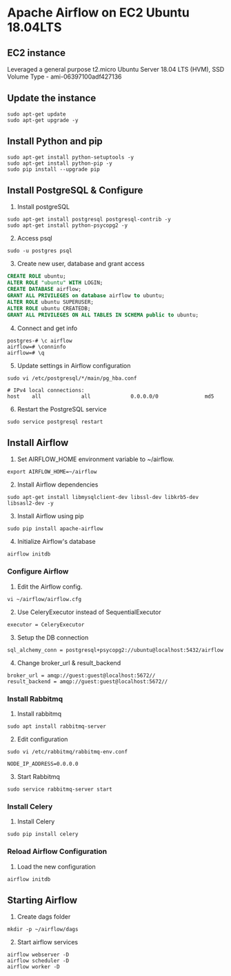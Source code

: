 # Apache Airflow on EC2 Ubuntu 18.04LTS
## EC2 instance
Leveraged a general purpose t2.micro Ubuntu Server 18.04 LTS (HVM), SSD Volume Type - ami-06397100adf427136
## Update the instance
```b
sudo apt-get update
sudo apt-get upgrade -y
```
## Install Python and pip
```
sudo apt-get install python-setuptools -y
sudo apt-get install python-pip -y
sudo pip install --upgrade pip
```
## Install PostgreSQL & Configure
1. Install postgreSQL
```
sudo apt-get install postgresql postgresql-contrib -y
sudo apt-get install python-psycopg2 -y
```
2. Access psql
```
sudo -u postgres psql
```
3. Create new user, database and grant access
```sql
CREATE ROLE ubuntu;
ALTER ROLE "ubuntu" WITH LOGIN;
CREATE DATABASE airflow;
GRANT ALL PRIVILEGES on database airflow to ubuntu;
ALTER ROLE ubuntu SUPERUSER;
ALTER ROLE ubuntu CREATEDB;
GRANT ALL PRIVILEGES ON ALL TABLES IN SCHEMA public to ubuntu;
```
4. Connect and get info
```
postgres-# \c airflow
airflow=# \conninfo
airflow=# \q
```
5. Update settings in Airflow configuration
```
sudo vi /etc/postgresql/*/main/pg_hba.conf
```
```
# IPv4 local connections:
host    all             all             0.0.0.0/0               md5
```
6. Restart the PostgreSQL service
```
sudo service postgresql restart
```

## Install Airflow
1. Set AIRFLOW_HOME environment variable to ~/airflow.
```
export AIRFLOW_HOME=~/airflow
```
2. Install Airflow dependencies
```
sudo apt-get install libmysqlclient-dev libssl-dev libkrb5-dev libsasl2-dev -y
```
3. Install Airflow using pip
```
sudo pip install apache-airflow
```
4. Initialize Airflow's database
```
airflow initdb
```

### Configure Airflow
1. Edit the Airflow config.
```
vi ~/airflow/airflow.cfg
```
2. Use CeleryExecutor instead of SequentialExecutor
```
executor = CeleryExecutor
```
3. Setup the DB connection
```
sql_alchemy_conn = postgresql+psycopg2://ubuntu@localhost:5432/airflow
```
4. Change broker_url & result_backend
```
broker_url = amqp://guest:guest@localhost:5672//
result_backend = amqp://guest:guest@localhost:5672//
```

### Install Rabbitmq
1. Install rabbitmq
```
sudo apt install rabbitmq-server
```
2. Edit configuration
```
sudo vi /etc/rabbitmq/rabbitmq-env.conf
```
```
NODE_IP_ADDRESS=0.0.0.0
```
3. Start Rabbitmq
```
sudo service rabbitmq-server start
```

### Install Celery
1. Install Celery
```
sudo pip install celery
```

### Reload Airflow Configuration
1. Load the new configuration
```
airflow initdb
```

## Starting Airflow
1. Create dags folder
```
mkdir -p ~/airflow/dags
```
2. Start airflow services
```
airflow webserver -D
airflow scheduler -D
airflow worker -D
```
